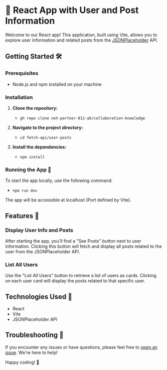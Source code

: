 # 🚀 React App with User and Post Information

Welcome to our React app! This application, built using Vite, allows you to explore user information and related posts from the [JSONPlaceholder](https://jsonplaceholder.typicode.com/) API.

## Getting Started 🛠️

### Prerequisites

- Node.js and npm installed on your machine

### Installation

1. **Clone the repository:**
   - `gh repo clone net-partner-011-ab/collaboration-knowledge`

2. **Navigate to the project directory:**
   - `cd fetch-api/user-posts`

3. **Install the dependencies:**
   - `npm install`

### Running the App 🚀

To start the app locally, use the following command:
- `npm run dev`

The app will be accessible at localhost (Port defined by Vite).

## Features 🌟

### Display User Info and Posts

After starting the app, you'll find a "See Posts" button next to user information. Clicking this button will fetch and display all posts related to the user from the JSONPlaceholder API.

### List All Users

Use the "List All Users" button to retrieve a list of users as cards. Clicking on each user card will display the posts related to that specific user.

## Technologies Used 🧰

- React
- Vite
- JSONPlaceholder API

## Troubleshooting 🤔

If you encounter any issues or have questions, please feel free to [open an issue](https://github.com/your-username/react-user-post-app/issues). We're here to help!

Happy coding! 🚀
